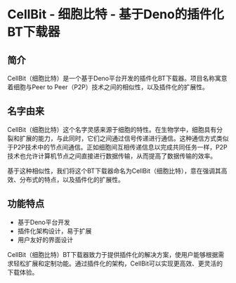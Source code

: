 # CellBit - 细胞比特 - 基于Deno的插件化BT下载器

## 简介

CellBit（细胞比特）是一个基于Deno平台开发的插件化BT下载器。项目名称寓意着细胞与Peer to Peer（P2P）技术之间的相似性，以及插件化的扩展性。

## 名字由来

CellBit（细胞比特）这个名字灵感来源于细胞的特性。在生物学中，细胞具有分裂和扩展的能力，与此同时，它们之间通过信号传递进行通信。这种通信方式类似于P2P技术中的节点间通信。正如细胞间互相传递信息以完成共同任务一样，P2P技术也允许计算机节点之间直接进行数据传输，从而提高了数据传输的效率。

基于这种相似性，我们将这个BT下载器命名为CellBit（细胞比特），意在强调其高效、分布式的特点，以及插件化的扩展性。

## 功能特点

- 基于Deno平台开发
- 插件化架构设计，易于扩展
- 用户友好的界面设计

CellBit（细胞比特）BT下载器致力于提供插件化的解决方案，使用户能够根据需求轻松扩展和定制功能。通过插件化的架构，CellBit可以实现更高效、更灵活的下载体验。
